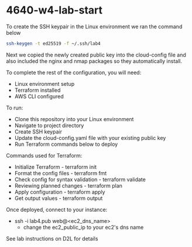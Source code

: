 # 4640-w4-lab-start

To create the SSH keypair in the Linux environment we ran the command below
```bash
ssh-keygen -t ed25519 -f ~/.ssh/lab4
```
Next we copied the newly created public key into the cloud-config file and also included the nginx and nmap packages so they automatically install.

To complete the rest of the configuration, you will need:
- Linux environment setup
- Terraform installed
- AWS CLI configured

To run:
- Clone this repository into your Linux environment
- Navigate to project directory
- Create SSH keypair
- Update the cloud-config.yaml file with your existing public key
- Run Terraform commands below to deploy

Commands used for Terraform:
- Initialize Terraform - terraform init
- Format the config files - terraform fmt
- Check config for syntax validation - terraform validate
- Reviewing planned changes - terraform plan
- Apply configuration - terraform apply
- Get output values - terraform output

Once deployed, connect to your instance:
- ssh -i lab4.pub web@<ec2_dns_name>
  - change the ec2_public_ip to your ec2's dns name

See lab instructions on D2L for details
